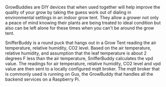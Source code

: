 
GrowBuddies are DIY devices that when used together will help improve the quality of your grow by taking the guess work out of dialing in environmental settings in an indoor grow tent.  They allow a grower not only a peace of mind knowing their plants are being treated to ideal condition but also can be left alone for these times when you can't be around the grow tent.

SnifferBuddy is a round puck that hangs out in a Grow Tent reading the air temperature, relative humidity, CO2 level.  Based on the air temperature, relative humidity, and assumption that the leaf temperature is about 2 degrees F less than the air temperature, SnifferBuddy calculates the vpd value.  The readings for air temperature, relative humidity, CO2 level and vpd value are then sent to a locally configured mqtt broker.  The mqtt broker that is commonly used is running on Gus, the GrowBuddy that handles all the backend services on a Raspberry Pi.